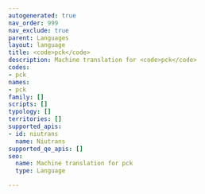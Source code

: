 ```yaml
---
autogenerated: true
nav_order: 999
nav_exclude: true
parent: Languages
layout: language
title: <code>pck</code>
description: Machine translation for <code>pck</code>
codes:
- pck
names:
- pck
family: []
scripts: []
typology: []
territories: []
supported_apis:
- id: niutrans
  name: Niutrans
supported_qe_apis: []
seo:
  name: Machine translation for pck
  type: Language

---
```



